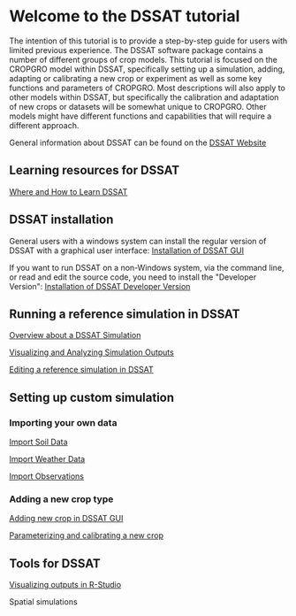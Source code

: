 
# Welcome to the DSSAT tutorial


The intention of this tutorial is to provide a step-by-step guide for users with limited previous experience. The DSSAT software package contains a number of different groups of crop models. This tutorial is focused on the CROPGRO model within DSSAT, specifically setting up a simulation, adding, adapting or calibrating a new crop or experiment as well as some key functions and parameters of CROPGRO. Most descriptions will also apply to other models within DSSAT, but specifically the calibration and adaptation of new crops or datasets will be somewhat unique to CROPGRO. Other models might have different functions and capabilities that will require a different approach. 

General information about DSSAT can be found on the [DSSAT Website](https://dssat.net/)


## Learning resources for DSSAT

[Where and How to Learn DSSAT](DSSAT%20Learning%20Resources/Where%20and%20How%20to%20Learn%20DSSAT.md)

## DSSAT installation

General users with a windows system can install the regular version of DSSAT with a graphical user interface: [Installation of DSSAT GUI](DSSAT%20Setup/Installation%20of%20DSSAT%20GUI.md)

If you want to run DSSAT on a non-Windows system, via the command line, or read and edit the source code, you need to install the "Developer Version": [Installation of DSSAT Developer Version](DSSAT%20Setup/Installation%20of%20DSSAT%20Developer%20Version.md)



## Running a reference simulation in DSSAT

[Overview about a DSSAT Simulation](Running%20Reference%20Simulation/Overview%20about%20a%20DSSAT%20Simulation.md)

[Visualizing and Analyzing Simulation Outputs](Running%20Reference%20Simulation/Visualizing%20and%20Analyzing%20Simulation%20Outputs.md)

[Editing a reference simulation in DSSAT](Running%20Reference%20Simulation/Editing%20a%20reference%20simulation%20in%20DSSAT.md)



## Setting up custom simulation

### Importing your own data

[Import Soil Data](Setup%20Custom%20Simulation/Data%20Import%20and%20Management/Import%20Soil%20Data.md)

[Import Weather Data](Setup%20Custom%20Simulation/Data%20Import%20and%20Management/Import%20Weather%20Data.md)

[Import Observations](Setup%20Custom%20Simulation/Data%20Import%20and%20Management/Import%20Observations.md)

### Adding a new crop type

[Adding new crop in DSSAT GUI](Setup%20Custom%20Simulation/Adding%20new%20crop%20in%20DSSAT%20GUI.md)

[Parameterizing and calibrating a new crop](Setup%20Custom%20Simulation/Parameterizing%20and%20calibrating%20a%20new%20crop.md)


## Tools for DSSAT

[Visualizing outputs in R-Studio](Setup%20Custom%20Simulation/Visualizing%20outputs%20in%20R-Studio.md)

Spatial simulations

